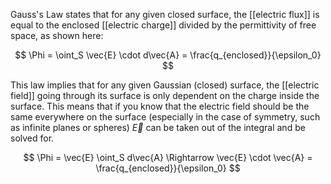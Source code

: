 Gauss's Law states that for any given closed surface, the [[electric flux]] is equal to the enclosed [[electric charge]] divided by the permittivity of free space, as shown here:

$$
\Phi = \oint_S \vec{E} \cdot d\vec{A} = \frac{q_{enclosed}}{\epsilon_0}
$$

This law implies that for any given Gaussian (closed) surface, the [[electric field]] going through its surface is only dependent on the charge inside the surface. This means that if you know that the electric field should be the same everywhere on the surface (especially in the case of symmetry, such as infinite planes or spheres) $\vec{E}$ can be taken out of the integral and be solved for.

$$
\Phi = \vec{E} \oint_S d\vec{A} \Rightarrow \vec{E} \cdot \vec{A} = \frac{q_{enclosed}}{\epsilon_0}
$$

